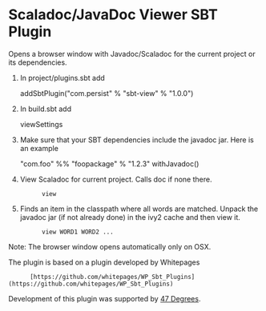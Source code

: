# Scaladoc/JavaDoc Viewer SBT Plugin

Opens a browser window with Javadoc/Scaladoc
for the current project or its dependencies.


1. In project/plugins.sbt add

     addSbtPlugin("com.persist" % "sbt-view" % "1.0.0")

2. In build.sbt add

     viewSettings

3. Make sure that your SBT dependencies include the javadoc jar.
   Here is an example

    "com.foo" %% "foopackage" % "1.2.3" withJavadoc()

4. View Scaladoc for current project. Calls doc if none there.

             view
5. Finds an item in the classpath where all words are matched.
           Unpack the javadoc jar (if not already done) in the ivy2
           cache and then view it.

             view WORD1 WORD2 ...

Note: The browser window opens automatically only on OSX.

The plugin is based on a plugin developed by Whitepages

          [https://github.com/whitepages/WP_Sbt_Plugins](https://github.com/whitepages/WP_Sbt_Plugins)

Development of this plugin was supported by [47 Degrees](http://www.47deg.com/).


